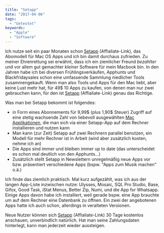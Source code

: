 ```yaml
---
title: "Setapp"
date: "2017-04-06"
tags:
  - "Getestet"
keywords:
  - "Apple"
  - "Software"
---
```


Ich nutze seit ein paar Monaten schon [Setapp](https://my.setapp.com/signup?referral=a7d06341-542f-4cdb-a5b5-f17c35d7b3c7) (Affialiate-Link), das Abomodell für Mac OS Apps und ich bin damit durchaus zufrieden. Zu meiner Ehrenrettung sei erwähnt, dass ich ein ziemlicher Freund _bezahlter_ und vor allem gut gemachter _kleiner_ Software für mein Macbook bin. In den Jahren habe ich bei diversen Frühlingsverkäufen, Apphunts und Blackfridaysales schon eine umfassende Sammlung niedlicher Tools zusammengekauft. Wenn man also Tools und Apps für den Mac liebt, aber keine Lust mehr hat, für 49$ 10 Apps zu kaufen, von denen man nur zwei gebrauchen kann, für den ist [Setapp](https://my.setapp.com/signup?referral=a7d06341-542f-4cdb-a5b5-f17c35d7b3c7) (Affialiate-Link) genau das Richtige.

Was man bei Setapp bekommt ist folgendes:

- in Form eines Abonnements für 9,99$ (plus 1,90$ Steuer) Zugriff auf eine stetig wachsende Zahl von liebevoll ausgewählten [Mac Applikationen](https://setapp.com/apps), die man sich via einer Setapp-App auf dem Rechner installieren und nutzen kann
- Man kann (zur Zeit) Setapp auf zwei Rechnern parallel benutzen, ein Modell für mehr Rechner ist in Arbeit (wird aber zusätzlich kosten, nehme ich an)
- Die Apps sind immer und bleiben immer up to date (das unterscheidet es schon mal deutlich von den Apphunts…)
- Zusätzlich stellt Setapp in Newslettern unregelmäßig neue Apps vor bzw. präsentiert verschiedene Apps (bspw. "Apps zum Musik machen" o.ä.)

Ich finde das ziemlich praktisch. Mal kurz aufgezählt, was ich aus der langen App-Liste inzwischen nutze: Ulysses, Mosaic, SQL Pro Studio, Base, Gifox, Good Task, iStat Menus, Better Zip, Numi, und die App for Whatsapp. Einige Apps davon habe ich installiert, weil gerade bspw. eine App brauchte um auf dem Rechner eine Datenbank zu öffnen. Ein zwei der angebotenen Apps hatte ich auch schon, allerdings in veralteten Versionen.

Neue Nutzer können sich [Setapp](https://my.setapp.com/signup?referral=a7d06341-542f-4cdb-a5b5-f17c35d7b3c7) (Affialiate-Link) 30 Tage kostenlos anschauen, unverbindlich natürlich. Hat man seine Zahlungsdaten hinterlegt, kann man jederzeit wieder aussteigen.
